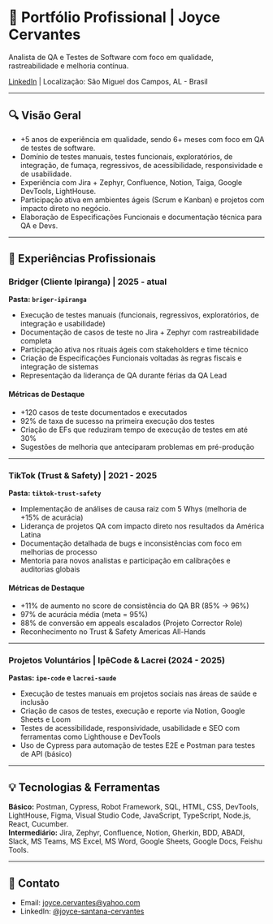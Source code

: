 # 🌟 Portfólio Profissional | Joyce Cervantes

Analista de QA e Testes de Software com foco em qualidade, rastreabilidade e melhoria contínua.

[LinkedIn](https://www.linkedin.com/in/joyce-santana-cervantes/) | Localização: São Miguel dos Campos, AL - Brasil

---

## 🔍 Visão Geral

- +5 anos de experiência em qualidade, sendo 6+ meses com foco em QA de testes de software.
- Domínio de testes manuais, testes funcionais, exploratórios, de integração, de fumaça, regressivos, de acessibilidade, responsividade e de usabilidade.
- Experiência com Jira + Zephyr, Confluence, Notion, Taiga, Google DevTools, LightHouse.
- Participação ativa em ambientes ágeis (Scrum e Kanban) e projetos com impacto direto no negócio.
- Elaboração de Especificações Funcionais e documentação técnica para QA e Devs.

---

## 📁 Experiências Profissionais

### Bridger (Cliente Ipiranga) | 2025 - atual

**Pasta: `briger-ipiranga`**

- Execução de testes manuais (funcionais, regressivos, exploratórios, de integração e usabilidade)
- Documentação de casos de teste no Jira + Zephyr com rastreabilidade completa
- Participação ativa nos rituais ágeis com stakeholders e time técnico
- Criação de Especificações Funcionais voltadas às regras fiscais e integração de sistemas
- Representação da liderança de QA durante férias da QA Lead

#### Métricas de Destaque

- +120 casos de teste documentados e executados
- 92% de taxa de sucesso na primeira execução dos testes
- Criação de EFs que reduziram tempo de execução de testes em até 30%
- Sugestões de melhoria que anteciparam problemas em pré-produção

---

### TikTok (Trust & Safety) | 2021 - 2025

**Pasta: `tiktok-trust-safety`**

- Implementação de análises de causa raiz com 5 Whys (melhoria de +15% de acurácia)
- Liderança de projetos QA com impacto direto nos resultados da América Latina
- Documentação detalhada de bugs e inconsistências com foco em melhorias de processo
- Mentoria para novos analistas e participação em calibrações e auditorias globais

#### Métricas de Destaque

- +11% de aumento no score de consistência do QA BR (85% → 96%)
- 97% de acurácia média (meta = 95%)
- 88% de conversão em appeals escalados (Projeto Corrector Role)
- Reconhecimento no Trust & Safety Americas All-Hands

---

### Projetos Voluntários | IpêCode & Lacrei (2024 - 2025)

**Pastas: `ipe-code` e `lacrei-saude`**

- Execução de testes manuais em projetos sociais nas áreas de saúde e inclusão
- Criação de casos de testes, execução e reporte via Notion, Google Sheets e Loom
- Testes de acessibilidade, responsividade, usabilidade e SEO com ferramentas como Lighthouse e DevTools
- Uso de Cypress para automação de testes E2E e Postman para testes de API (básico)

---

## 💡 Tecnologias & Ferramentas

**Básico:** Postman, Cypress, Robot Framework, SQL, HTML, CSS, DevTools, LightHouse, Figma, Visual Studio Code, JavaScript, TypeScript, Node.js, React, Cucumber.  
**Intermediário:** Jira, Zephyr, Confluence, Notion, Gherkin, BDD, ABADI, Slack, MS Teams, MS Excel, MS Word, Google Sheets, Google Docs, Feishu Tools.

---

## 🔗 Contato

- Email: [joyce.cervantes@yahoo.com](mailto:joyce.cervantes@yahoo.com)  
- LinkedIn: [@joyce-santana-cervantes](https://www.linkedin.com/in/joyce-santana-cervantes/)
